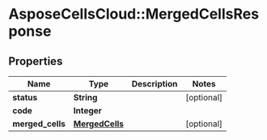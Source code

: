 # AsposeCellsCloud::MergedCellsResponse

## Properties
Name | Type | Description | Notes
------------ | ------------- | ------------- | -------------
**status** | **String** |  | [optional] 
**code** | **Integer** |  | 
**merged_cells** | [**MergedCells**](MergedCells.md) |  | [optional] 


